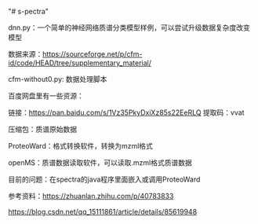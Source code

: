 

"# s-pectra" 

dnn.py：一个简单的神经网络质谱分类模型样例，可以尝试升级数据复杂度改变模型

数据来源：https://sourceforge.net/p/cfm-id/code/HEAD/tree/supplementary_material/

cfm-without0.py: 数据处理脚本



百度网盘里有一些资源：
 
链接：https://pan.baidu.com/s/1Vz35PkyDxiXz85s22EeRLQ 提取码：vvat

压缩包：质谱原始数据

ProteoWard：格式转换软件，转换为mzml格式

openMS：质谱数据读取软件，可以读取.mzml格式质谱数据

目前的问题：在spectra的java程序里面嵌入或调用ProteoWard

参考资料：https://zhuanlan.zhihu.com/p/40783833

https://blog.csdn.net/qq_15111861/article/details/85619948
